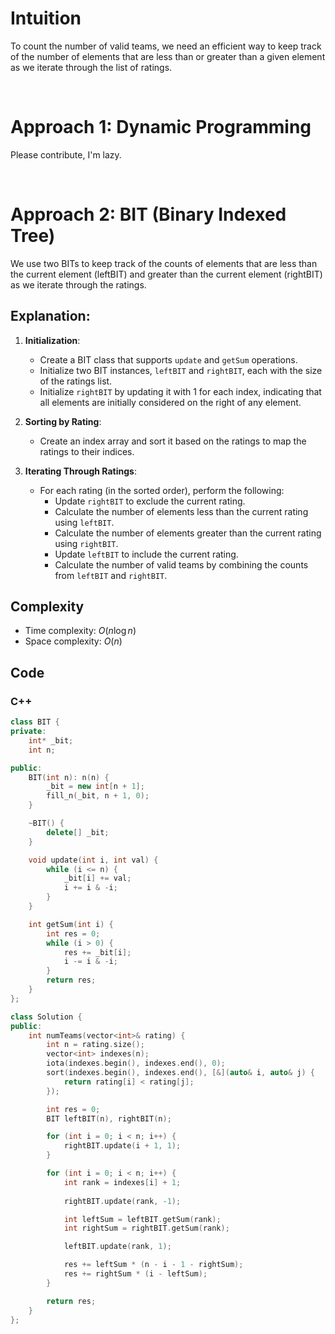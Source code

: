 # Intuition

To count the number of valid teams, we need an efficient way to keep track of the number of elements that are less than or greater than a given element as we iterate through the list of ratings.

<p>&nbsp;</p>

# Approach 1: Dynamic Programming

Please contribute, I'm lazy.

<p>&nbsp;</p>

# Approach 2: BIT (Binary Indexed Tree)

We use two BITs to keep track of the counts of elements that are less than the current element (leftBIT) and greater than the current element (rightBIT) as we iterate through the ratings.

## Explanation:

1. **Initialization**:
   - Create a BIT class that supports `update` and `getSum` operations.
   - Initialize two BIT instances, `leftBIT` and `rightBIT`, each with the size of the ratings list.
   - Initialize `rightBIT` by updating it with 1 for each index, indicating that all elements are initially considered on the right of any element.

2. **Sorting by Rating**:
   - Create an index array and sort it based on the ratings to map the ratings to their indices.
   
3. **Iterating Through Ratings**:
   - For each rating (in the sorted order), perform the following:
     - Update `rightBIT` to exclude the current rating.
     - Calculate the number of elements less than the current rating using `leftBIT`.
     - Calculate the number of elements greater than the current rating using `rightBIT`.
     - Update `leftBIT` to include the current rating.
     - Calculate the number of valid teams by combining the counts from `leftBIT` and `rightBIT`.

## Complexity
- Time complexity: $O(n \log n)$
- Space complexity: $O(n)$

## Code 
### C++
```cpp
class BIT {
private:
    int* _bit;
    int n;

public:
    BIT(int n): n(n) {
        _bit = new int[n + 1];
        fill_n(_bit, n + 1, 0);
    }

    ~BIT() {
        delete[] _bit;
    }

    void update(int i, int val) {
        while (i <= n) {
            _bit[i] += val;
            i += i & -i;
        }
    }

    int getSum(int i) {
        int res = 0;
        while (i > 0) {
            res += _bit[i];
            i -= i & -i;
        }
        return res;
    }
};

class Solution {
public:
    int numTeams(vector<int>& rating) {
        int n = rating.size();
        vector<int> indexes(n);
        iota(indexes.begin(), indexes.end(), 0);
        sort(indexes.begin(), indexes.end(), [&](auto& i, auto& j) {
            return rating[i] < rating[j];
        });

        int res = 0;
        BIT leftBIT(n), rightBIT(n);

        for (int i = 0; i < n; i++) {
            rightBIT.update(i + 1, 1);
        }

        for (int i = 0; i < n; i++) {
            int rank = indexes[i] + 1;
            
            rightBIT.update(rank, -1);

            int leftSum = leftBIT.getSum(rank);
            int rightSum = rightBIT.getSum(rank);

            leftBIT.update(rank, 1);

            res += leftSum * (n - i - 1 - rightSum);
            res += rightSum * (i - leftSum);
        }

        return res;
    }
};
```